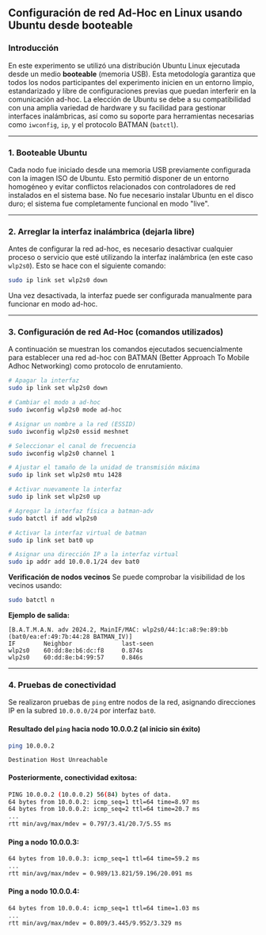 

## Configuración de red Ad-Hoc en Linux usando Ubuntu desde booteable

### Introducción

En este experimento se utilizó una distribución Ubuntu Linux ejecutada desde un medio **booteable** (memoria USB). Esta metodología garantiza que todos los nodos participantes del experimento inicien en un entorno limpio, estandarizado y libre de configuraciones previas que puedan interferir en la comunicación ad-hoc. La elección de Ubuntu se debe a su compatibilidad con una amplia variedad de hardware y su facilidad para gestionar interfaces inalámbricas, así como su soporte para herramientas necesarias como `iwconfig`, `ip`, y el protocolo BATMAN (`batctl`).

---

### 1. Booteable Ubuntu

Cada nodo fue iniciado desde una memoria USB previamente configurada con la imagen ISO de Ubuntu. Esto permitió disponer de un entorno homogéneo y evitar conflictos relacionados con controladores de red instalados en el sistema base. No fue necesario instalar Ubuntu en el disco duro; el sistema fue completamente funcional en modo "live".

---

### 2. Arreglar la interfaz inalámbrica (dejarla libre)

Antes de configurar la red ad-hoc, es necesario desactivar cualquier proceso o servicio que esté utilizando la interfaz inalámbrica (en este caso `wlp2s0`). Esto se hace con el siguiente comando:

```bash
sudo ip link set wlp2s0 down
```

Una vez desactivada, la interfaz puede ser configurada manualmente para funcionar en modo ad-hoc.

---

### 3. Configuración de red Ad-Hoc (comandos utilizados)

A continuación se muestran los comandos ejecutados secuencialmente para establecer una red ad-hoc con BATMAN (Better Approach To Mobile Adhoc Networking) como protocolo de enrutamiento.

```bash
# Apagar la interfaz
sudo ip link set wlp2s0 down

# Cambiar el modo a ad-hoc
sudo iwconfig wlp2s0 mode ad-hoc

# Asignar un nombre a la red (ESSID)
sudo iwconfig wlp2s0 essid meshnet

# Seleccionar el canal de frecuencia
sudo iwconfig wlp2s0 channel 1

# Ajustar el tamaño de la unidad de transmisión máxima
sudo ip link set wlp2s0 mtu 1428

# Activar nuevamente la interfaz
sudo ip link set wlp2s0 up

# Agregar la interfaz física a batman-adv
sudo batctl if add wlp2s0

# Activar la interfaz virtual de batman
sudo ip link set bat0 up

# Asignar una dirección IP a la interfaz virtual
sudo ip addr add 10.0.0.1/24 dev bat0
```

**Verificación de nodos vecinos**
Se puede comprobar la visibilidad de los vecinos usando:

```bash
sudo batctl n
```

**Ejemplo de salida:**

```
[B.A.T.M.A.N. adv 2024.2, MainIF/MAC: wlp2s0/44:1c:a8:9e:89:bb (bat0/ea:ef:49:7b:44:28 BATMAN_IV)]
IF        Neighbor              last-seen
wlp2s0    60:dd:8e:b6:dc:f8     0.874s
wlp2s0    60:dd:8e:b4:99:57     0.846s
```

---

### 4. Pruebas de conectividad

Se realizaron pruebas de `ping` entre nodos de la red, asignando direcciones IP en la subred `10.0.0.0/24` por interfaz `bat0`.

#### Resultado del `ping` hacia nodo 10.0.0.2 (al inicio sin éxito)

```bash
ping 10.0.0.2
```

```
Destination Host Unreachable
```

#### Posteriormente, conectividad exitosa:

```bash
PING 10.0.0.2 (10.0.0.2) 56(84) bytes of data.
64 bytes from 10.0.0.2: icmp_seq=1 ttl=64 time=8.97 ms
64 bytes from 10.0.0.2: icmp_seq=2 ttl=64 time=20.7 ms
...
rtt min/avg/max/mdev = 0.797/3.41/20.7/5.55 ms
```

#### Ping a nodo 10.0.0.3:

```bash
64 bytes from 10.0.0.3: icmp_seq=1 ttl=64 time=59.2 ms
...
rtt min/avg/max/mdev = 0.989/13.821/59.196/20.091 ms
```

#### Ping a nodo 10.0.0.4:

```bash
64 bytes from 10.0.0.4: icmp_seq=1 ttl=64 time=1.03 ms
...
rtt min/avg/max/mdev = 0.809/3.445/9.952/3.329 ms
```


